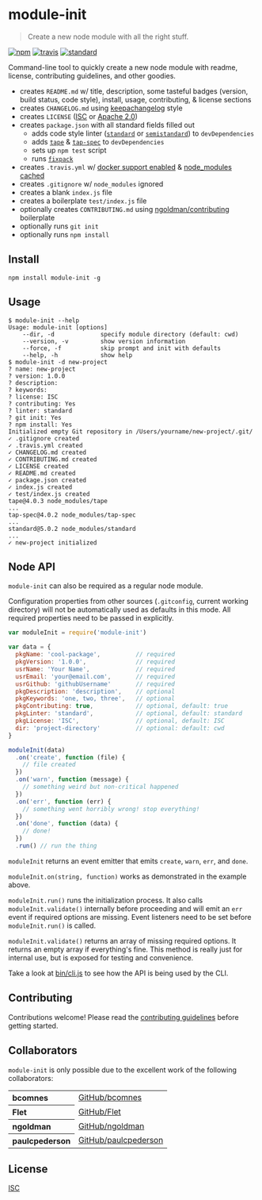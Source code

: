 # module-init

> Create a new node module with all the right stuff.

[![npm][npm-image]][npm-url]
[![travis][travis-image]][travis-url]
[![standard][standard-image]][standard-url]

[npm-image]: https://img.shields.io/npm/v/module-init.svg?style=flat-square
[npm-url]: https://www.npmjs.com/package/module-init
[travis-image]: https://img.shields.io/travis/ngoldman/module-init.svg?style=flat-square
[travis-url]: https://travis-ci.org/ngoldman/module-init
[standard-image]: https://img.shields.io/badge/code%20style-standard-brightgreen.svg?style=flat-square
[standard-url]: http://standardjs.com/

Command-line tool to quickly create a new node module with readme, license, contributing guidelines, and other goodies.

* creates `README.md` w/ title, description, some tasteful badges (version, build status, code style), install, usage, contributing, & license sections
* creates `CHANGELOG.md` using [keepachangelog](http://keepachangelog.com/) style
* creates `LICENSE` ([ISC](http://opensource.org/licenses/ISC) or [Apache 2.0](http://www.apache.org/licenses/LICENSE-2.0))
* creates `package.json` with all standard fields filled out
  * adds code style linter ([`standard`](https://github.com/feross/standard) or [`semistandard`](https://github.com/Flet/semistandard)) to `devDependencies`
  * adds [`tape`](https://github.com/substack/tape) & [`tap-spec`](https://github.com/scottcorgan/tap-spec) to `devDependencies`
  * sets up `npm test` script
  * runs [`fixpack`](https://github.com/HenrikJoreteg/fixpack)
* creates `.travis.yml` w/ [docker support enabled](http://blog.travis-ci.com/2014-12-17-faster-builds-with-container-based-infrastructure/) & [node_modules cached](http://blog.travis-ci.com/2013-12-05-speed-up-your-builds-cache-your-dependencies/)
* creates `.gitignore` w/ `node_modules` ignored
* creates a blank `index.js` file
* creates a boilerplate `test/index.js` file
* optionally creates `CONTRIBUTING.md` using [ngoldman/contributing](https://github.com/ngoldman/contributing) boilerplate
* optionally runs `git init`
* optionally runs `npm install`

## Install

```
npm install module-init -g
```

## Usage

```
$ module-init --help
Usage: module-init [options]
    --dir, -d             specify module directory (default: cwd)
    --version, -v         show version information
    --force, -f           skip prompt and init with defaults
    --help, -h            show help
$ module-init -d new-project
? name: new-project
? version: 1.0.0
? description:
? keywords:
? license: ISC
? contributing: Yes
? linter: standard
? git init: Yes
? npm install: Yes
Initialized empty Git repository in /Users/yourname/new-project/.git/
✓ .gitignore created
✓ .travis.yml created
✓ CHANGELOG.md created
✓ CONTRIBUTING.md created
✓ LICENSE created
✓ README.md created
✓ package.json created
✓ index.js created
✓ test/index.js created
tape@4.0.3 node_modules/tape
...
tap-spec@4.0.2 node_modules/tap-spec
...
standard@5.0.2 node_modules/standard
...
✓ new-project initialized
```

## Node API

`module-init` can also be required as a regular node module.

Configuration properties from other sources (`.gitconfig`, current working directory) will not be automatically used as defaults in this mode. All required properties need to be passed in explicitly.

```js
var moduleInit = require('module-init')

var data = {
  pkgName: 'cool-package',          // required
  pkgVersion: '1.0.0',              // required
  usrName: 'Your Name',             // required
  usrEmail: 'your@email.com',       // required
  usrGithub: 'githubUsername'       // required
  pkgDescription: 'description',    // optional
  pkgKeywords: 'one, two, three',   // optional
  pkgContributing: true,            // optional, default: true
  pkgLinter: 'standard',            // optional, default: standard
  pkgLicense: 'ISC',                // optional, default: ISC
  dir: 'project-directory'          // optional: default: cwd
}

moduleInit(data)
  .on('create', function (file) {
    // file created
  })
  .on('warn', function (message) {
    // something weird but non-critical happened
  })
  .on('err', function (err) {
    // something went horribly wrong! stop everything!
  })
  .on('done', function (data) {
    // done!
  })
  .run() // run the thing
```

`moduleInit` returns an event emitter that emits `create`, `warn`, `err`, and `done`.

`moduleInit.on(string, function)` works as demonstrated in the example above.

`moduleInit.run()` runs the initialization process. It also calls `moduleInit.validate()` internally before proceeding and will emit an `err` event if required options are missing. Event listeners need to be set before `moduleInit.run()` is called.

`moduleInit.validate()` returns an array of missing required options. It returns an empty array if everything's fine. This method is really just for internal use, but is exposed for testing and convenience.

Take a look at [bin/cli.js](bin/cli.js) to see how the API is being used by the CLI.

## Contributing

Contributions welcome! Please read the [contributing guidelines](CONTRIBUTING.md) before getting started.

## Collaborators

`module-init` is only possible due to the excellent work of the following collaborators:

<table><tbody><tr><th align="left">bcomnes</th><td><a href="https://github.com/bcomnes">GitHub/bcomnes</a></td></tr>
<tr><th align="left">Flet</th><td><a href="https://github.com/Flet">GitHub/Flet</a></td></tr>
<tr><th align="left">ngoldman</th><td><a href="https://github.com/ngoldman">GitHub/ngoldman</a></td></tr>
<tr><th align="left">paulcpederson</th><td><a href="https://github.com/paulcpederson">GitHub/paulcpederson</a></td></tr>
</tbody></table>

## License

[ISC](LICENSE)
